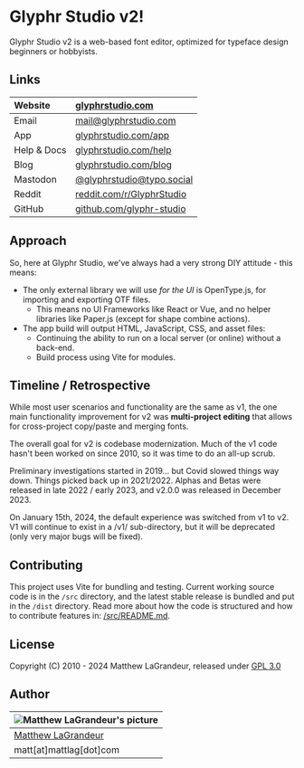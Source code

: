# Glyphr Studio v2!

Glyphr Studio v2 is a web-based font editor, optimized for typeface design beginners or hobbyists.

## Links

| Website     | [glyphrstudio.com](https://www.glyphrstudio.com)                    |
| :---------- | :------------------------------------------------------------------ |
| Email       | [mail@glyphrstudio.com](mailto:mail@glyphrstudio.com)               |
| App         | [glyphrstudio.com/app](https://www.glyphrstudio.com/app)            |
| Help & Docs | [glyphrstudio.com/help](https://www.glyphrstudio.com/help/)         |
| Blog        | [glyphrstudio.com/blog](https://www.glyphrstudio.com/blog/)         |
| Mastodon    | [@glyphrstudio@typo.social](https://typo.social/@glyphrstudio)      |
| Reddit      | [reddit.com/r/GlyphrStudio](https://www.reddit.com/r/GlyphrStudio/) |
| GitHub      | [github.com/glyphr-studio](https://github.com/glyphr-studio)        |

## Approach

So, here at Glyphr Studio, we've always had a very strong DIY attitude - this means:

- The only external library we will use _for the UI_ is OpenType.js, for importing and
  exporting OTF files.
  - This means no UI Frameworks like React or Vue, and no helper libraries like Paper.js
    (except for shape combine actions).
- The app build will output HTML, JavaScript, CSS, and asset files:
  - Continuing the ability to run on a local server (or online) without a back-end.
  - Build process using Vite for modules.

## Timeline / Retrospective

While most user scenarios and functionality are the same as v1, the one main
functionality improvement for v2 was **multi-project editing** that allows for
cross-project copy/paste and merging fonts.

The overall goal for v2 is codebase modernization. Much of the v1 code hasn't been
worked on since 2010, so it was time to do an all-up scrub.

Preliminary investigations started in 2019... but Covid slowed things way down.
Things picked back up in 2021/2022. Alphas and Betas were released in late 2022
/ early 2023, and v2.0.0 was released in December 2023.

On January 15th, 2024, the default experience was switched from v1 to v2. V1 will continue
to exist in a /v1/ sub-directory, but it will be deprecated (only very major bugs will be fixed).

## Contributing

This project uses Vite for bundling and testing. Current working source code is in the
`/src` directory, and the latest stable release is bundled and put in the `/dist` directory.
Read more about how the code is structured and how to contribute features in: [/src/README.md](./src/README.md).

## License

Copyright (C) 2010 - 2024 Matthew LaGrandeur, released under
[GPL 3.0](https://github.com/mattlag/Glyphr-Studio/blob/master/LICENSE-gpl-3.0.txt)

## Author

| ![Matthew LaGrandeur's picture](https://1.gravatar.com/avatar/f6f7b963adc54db7e713d7bd5f4903ec?s=70) |
| ---------------------------------------------------------------------------------------------------- |
| [Matthew LaGrandeur](http://mattlag.com/)                                                            |
| matt[at]mattlag[dot]com                                                                              |

